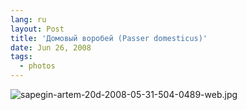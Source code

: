 ```yaml
---
lang: ru
layout: Post
title: 'Домовый воробей (Passer domesticus)'
date: Jun 26, 2008
tags:
  - photos
---
```


![sapegin-artem-20d-2008-05-31-504-0489-web.jpg](upload://sapegin-artem-20d-2008-05-31-504-0489-web.jpg)
